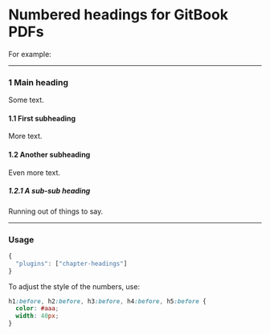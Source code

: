 # Numbered headings for GitBook PDFs

For example:

-------

### 1 Main heading
Some text.

#### 1.1 First subheading
More text.

#### 1.2 Another subheading
Even more text.

##### 1.2.1 A sub-sub heading
Running out of things to say.

-------

### Usage

```js
{
  "plugins": ["chapter-headings"]
}
```

To adjust the style of the numbers, use:

```css
h1:before, h2:before, h3:before, h4:before, h5:before {
  color: #aaa;
  width: 40px;
}
```
